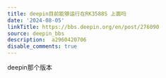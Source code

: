 ```yaml
---
title: deepin目前能够运行在RK3588S 上面吗
date: '2024-08-05'
linkTitle: https://bbs.deepin.org/en/post/276090
source: deepin_bbs
description:  a2960420706 
disable_comments: true
---
```

deepin那个版本
